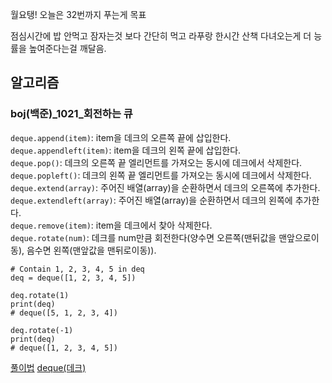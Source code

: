 월요탱! 오늘은 32번까지 푸는게 목표

점심시간에 밥 안먹고 잠자는것 보다 간단히 먹고 라푸랑 한시간 산책 다녀오는게 더 능률을 높여준다는걸 깨달음.



알고리즘
------

### boj(백준)_1021_회전하는 큐

```deque.append(item)```: item을 데크의 오른쪽 끝에 삽입한다.   
```deque.appendleft(item)```: item을 데크의 왼쪽 끝에 삽입한다.   
```deque.pop()```: 데크의 오른쪽 끝 엘리먼트를 가져오는 동시에 데크에서 삭제한다.   
```deque.popleft()```: 데크의 왼쪽 끝 엘리먼트를 가져오는 동시에 데크에서 삭제한다.   
```deque.extend(array)```: 주어진 배열(array)을 순환하면서 데크의 오른쪽에 추가한다.    
```deque.extendleft(array)```: 주어진 배열(array)을 순환하면서 데크의 왼쪽에 추가한다.   
```deque.remove(item)```: item을 데크에서 찾아 삭제한다.     
```deque.rotate(num)```: 데크를 num만큼 회전한다(양수면 오른쪽(맨뒤값을 맨앞으로이동), 음수면 왼쪽(맨앞값을 맨뒤로이동)).

```
# Contain 1, 2, 3, 4, 5 in deq
deq = deque([1, 2, 3, 4, 5])

deq.rotate(1)
print(deq)
# deque([5, 1, 2, 3, 4])

deq.rotate(-1)
print(deq)
# deque([1, 2, 3, 4, 5])
```
[풀이법](https://inspirit941.tistory.com/176)
[deque(데크)](https://chaewonkong.github.io/posts/python-deque.html)
